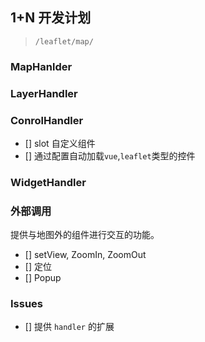 ## 1+N 开发计划

> `/leaflet/map/`

### MapHanlder

### LayerHandler

### ConrolHandler

-   [] slot 自定义组件
-   [] 通过配置自动加载`vue`,`leaflet`类型的控件

### WidgetHandler

### 外部调用

提供与地图外的组件进行交互的功能。

-   [] setView, ZoomIn, ZoomOut
-   [] 定位
-   [] Popup

### Issues

-   [] 提供 `handler` 的扩展